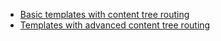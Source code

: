 - [Basic templates with content tree routing](https://github.com/kentico-ericd/xperience-template-samples/tree/master/BlankCore/BasicTemplate)
- [Templates with advanced content tree routing](https://github.com/kentico-ericd/xperience-template-samples/tree/master/BlankCore/AdvancedTemplate)